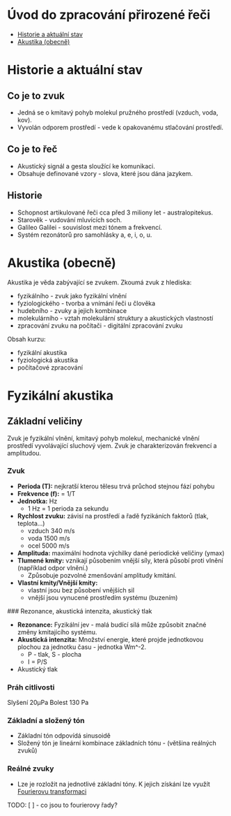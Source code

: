 # Úvod do zpracování přirozené řeči

- [Historie a aktuální stav](#historie-a-aktuální-stav)
- [Akustika (obecně)](#akustika-obecně)


# Historie a aktuální stav

## Co je to zvuk

* Jedná se o kmitavý pohyb molekul pružného prostředí (vzduch, voda, kov).
* Vyvolán odporem prostředí - vede k opakovanému stlačování prostředí.

## Co je to řeč

* Akustický signál a gesta sloužící ke komunikaci.
* Obsahuje definované vzory - slova, které jsou dána jazykem.

## Historie

* Schopnost artikulované řeči cca před 3 miliony let - australopitekus.
* Starověk - vudování mluvících soch.
* Galileo Galilei - souvislost mezi tónem a frekvencí.
* Systém rezonátorů pro samohlásky a, e, i, o, u.

# Akustika (obecně)

Akustika je věda zabývající se zvukem. Zkoumá zvuk z hlediska:

- fyzikálního - zvuk jako fyzikální vlnění
- fyziologického - tvorba a vnímání řeči u člověka
- hudebního - zvuky a jejich kombinace
- molekulárního - vztah molekulární struktury a akustických vlastností
- zpracování zvuku na počítači - digitální zpracování zvuku

Obsah kurzu:
- fyzikální akustika
- fyziologická akustika
- počítačové zpracování


# Fyzikální akustika

## Základní veličiny

Zvuk je fyzikální vlnění, kmitavý pohyb molekul, mechanické vlnění prostředí vyvolávající sluchový vjem.
Zvuk je charakterizován frekvencí a amplitudou.

### Zvuk

- **Perioda (T):** nejkratší kterou tělesu trvá průchod stejnou fází pohybu
- **Frekvence (f):** = 1/T
- **Jednotka:** Hz
  - 1 Hz = 1 perioda za sekundu
- **Rychlost zvuku:** závisí na prostředí a řadě fyzikáních faktorů (tlak, teplota...)
  - vzduch 340 m/s
  - voda 1500 m/s
  - ocel 5000 m/s
- **Amplituda:** maximální hodnota výchilky dané periodické veličiny (ymax)
- **Tlumené kmity:** vznikají působením vnější síly, která působí proti vlnění (například odpor vlnění.)
  - Způsobuje pozvolné zmenšování amplitudy kmitání.
- **Vlastní kmity/Vnější kmity:**
  - vlastní jsou bez působení vnějších sil
  - vnější jsou vynucené prostředím systému (buzením)
  
### Rezonance, akustická intenzita, akustický tlak

- **Rezonance:** Fyzikální jev - malá budící sílá může způsobit značné změny kmitajícího systému.
- **Akustická intenzita:** Množství energie, které projde jednotkovou plochou za jednotku času - jednotka Wm^-2.
  - P - tlak, S - plocha
  - I = P/S
- Akustický tlak

### Práh citlivosti

Slyšení 20μPa
Bolest 130 Pa
 
### Základní a složený tón

- Základní tón odpovídá sinusoidě
- Složený tón je lineární kombinace základních tónu - (většina reálných zvuků)

### Reálné zvuky

- Lze je rozložit na jednotlivé základní tóny. K jejich získání lze využít [Fourierovu transformaci](https://www.youtube.com/watch?v=spUNpyF58BY)

TODO: [ ] - co jsou to fourierovy řady? 

